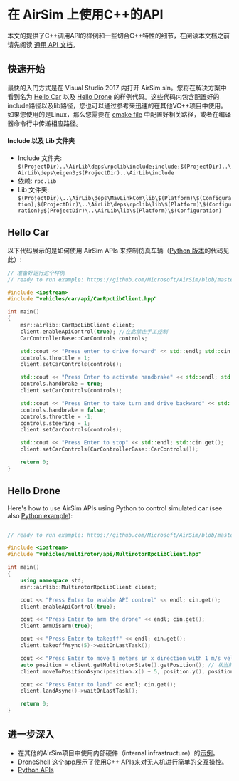 # 在 AirSim 上使用C++的API

本文的提供了C++调用API的样例和一些切合C++特性的细节，在阅读本文档之前请先阅读 [通用 API 文档](apis.md)。

## 快速开始

最快的入门方式是在 Visual Studio 2017 内打开 AirSim.sln。您将在解决方案中看到名为 [Hello Car](https://github.com/Microsoft/AirSim/tree/master/HelloCar/) 以及 [Hello Drone](https://github.com/Microsoft/AirSim/tree/master/HelloDrone/) 的样例代码。这些代码内包含配置好的include路径以及lib路径，您也可以通过参考来迅速的在其他VC++项目中使用。如果您使用的是Linux，那么您需要在 [cmake file](https://github.com/Microsoft/AirSim/tree/master/cmake//HelloCar/CMakeLists.txt) 中配置好相关路径，或者在编译器命令行中传递相应路径。

#### Include 以及 Lib 文件夹
* Include 文件夹: `$(ProjectDir)..\AirLib\deps\rpclib\include;include;$(ProjectDir)..\AirLib\deps\eigen3;$(ProjectDir)..\AirLib\include`
* 依赖: `rpc.lib`
* Lib 文件夹: `$(ProjectDir)\..\AirLib\deps\MavLinkCom\lib\$(Platform)\$(Configuration);$(ProjectDir)\..\AirLib\deps\rpclib\lib\$(Platform)\$(Configuration);$(ProjectDir)\..\AirLib\lib\$(Platform)\$(Configuration)`

## Hello Car

以下代码展示的是如何使用 AirSim APIs  来控制仿真车辆（[Python 版本](apis.md#hello_car)的代码见此）:

```cpp
// 准备好运行这个样例
// ready to run example: https://github.com/Microsoft/AirSim/blob/master/HelloCar/main.cpp

#include <iostream>
#include "vehicles/car/api/CarRpcLibClient.hpp"

int main() 
{
    msr::airlib::CarRpcLibClient client;
    client.enableApiControl(true); //在此禁止手工控制
    CarControllerBase::CarControls controls;

    std::cout << "Press enter to drive forward" << std::endl; std::cin.get();
    controls.throttle = 1;
    client.setCarControls(controls);

    std::cout << "Press Enter to activate handbrake" << std::endl; std::cin.get();
    controls.handbrake = true;
    client.setCarControls(controls);

    std::cout << "Press Enter to take turn and drive backward" << std::endl; std::cin.get();
    controls.handbrake = false;
    controls.throttle = -1;
    controls.steering = 1;
    client.setCarControls(controls);

    std::cout << "Press Enter to stop" << std::endl; std::cin.get();
    client.setCarControls(CarControllerBase::CarControls());

    return 0;
}
```

## Hello Drone

Here's how to use AirSim APIs using Python to control simulated car (see also [Python example](apis.md#hello_drone)):

```cpp

// ready to run example: https://github.com/Microsoft/AirSim/blob/master/HelloDrone/main.cpp

#include <iostream>
#include "vehicles/multirotor/api/MultirotorRpcLibClient.hpp"

int main() 
{
    using namespace std;
    msr::airlib::MultirotorRpcLibClient client;

    cout << "Press Enter to enable API control" << endl; cin.get();
    client.enableApiControl(true);

    cout << "Press Enter to arm the drone" << endl; cin.get();
    client.armDisarm(true);

    cout << "Press Enter to takeoff" << endl; cin.get();
    client.takeoffAsync(5)->waitOnLastTask();

    cout << "Press Enter to move 5 meters in x direction with 1 m/s velocity" << endl; cin.get();  
    auto position = client.getMultirotorState().getPosition(); // 从当前位置开始移动
    client.moveToPositionAsync(position.x() + 5, position.y(), position.z(), 1)->waitOnLastTask();

    cout << "Press Enter to land" << endl; cin.get();
    client.landAsync()->waitOnLastTask();

    return 0;
}
```

## 进一步深入

* 在其他的AirSim项目中使用内部硬件（internal infrastructure）的[示例](../Examples)。
* [DroneShell](../DroneShell) 这个app展示了使用C++ APIs来对无人机进行简单的交互操控。
* [Python APIs](apis.md)

